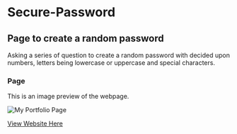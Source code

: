 # Secure-Password

## Page to create a random password

Asking a series of question to create a random password with decided upon
numbers, letters being lowercase or uppercase and special characters.

### Page

This is an image preview of the webpage.

![My Portfolio Page](./assets/images.demo.png)

[View Website Here](https://mpalfano.github.io/Secure-Password/)